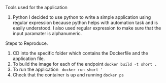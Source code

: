 Tools used for the application
1. Python
I decided to use python to write a simple application using regular expression because python helps with automation task and is easily understood. 
I also used regular expression to make sure that the input paramater is alphanumeric.

Steps to Reproduce.
1. CD into the specific folder which contains the Dockerfile and the application file.
2.  To build the image for each of the endpoint 
  ``` docker build -t short . ```
3. To run the application 
 ``` docker run short '```
 4. Check that the container is up and running 
 ``` docker ps ```


